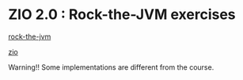 # ZIO 2.0 : Rock-the-JVM exercises

[rock-the-jvm](https://rockthejvm.com/p/zio)

[zio](https://zio.dev)

Warning!! Some implementations are different from the course. 